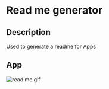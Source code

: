 # Read me generator 

## Description 
Used to generate a readme for Apps 
## App
![read me gif](./Readme.gif)